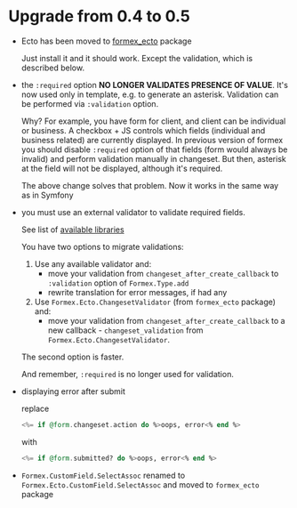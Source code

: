 # Upgrade from 0.4 to 0.5

* Ecto has been moved to [formex_ecto](https://github.com/jakub-zawislak/formex_ecto) package

  Just install it and it should work. Except the validation, which is described below.

* the `:required` option **NO LONGER VALIDATES PRESENCE OF VALUE**. It's now used only in template,
  e.g. to generate an asterisk. Validation can be performed via `:validation` option.

  Why? For example, you have form for client, and client can be individual or business.
  A checkbox + JS controls which fields (individual and business related) are currently
  displayed. In previous version of formex you should disable `:required` option of that fields
  (form would always be invalid) and perform validation manually in changeset.
  But then, asterisk at the field will not be displayed, although it's required.

  The above change solves that problem. Now it works in the same way as in Symfony

* you must use an external validator to validate required fields.

  See list of
  [available libraries](https://hexdocs.pm/formex/Formex.Validator.html#available-adapters)

  You have two options to migrate validations:
  1. Use any available validator and:
      - move your validation from `changeset_after_create_callback` to `:validation`
        option of `Formex.Type.add`
      - rewrite translation for error messages, if had any
  2. Use `Formex.Ecto.ChangesetValidator` (from `formex_ecto` package) and:
      - move your validation from `changeset_after_create_callback` to a new callback -
      `changeset_validation` from `Formex.Ecto.ChangesetValidator`.

  The second option is faster.

  And remember, `:required` is no longer used for validation.

* displaying error after submit

  replace

  ```elixir
  <%= if @form.changeset.action do %>oops, error<% end %>
  ```

  with

  ```elixir
  <%= if @form.submitted? do %>oops, error<% end %>
  ```

* `Formex.CustomField.SelectAssoc` renamed to `Formex.Ecto.CustomField.SelectAssoc` and moved to
  `formex_ecto` package